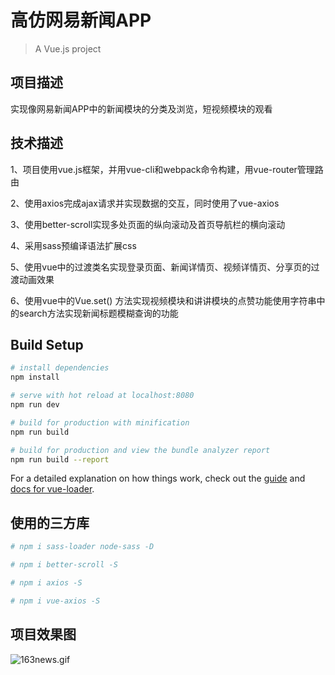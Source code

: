 # 高仿网易新闻APP

> A Vue.js project

## 项目描述

实现像网易新闻APP中的新闻模块的分类及浏览，短视频模块的观看

## 技术描述

1、项目使用vue.js框架，并用vue-cli和webpack命令构建，用vue-router管理路由

2、使用axios完成ajax请求并实现数据的交互，同时使用了vue-axios

3、使用better-scroll实现多处页面的纵向滚动及首页导航栏的横向滚动

4、采用sass预编译语法扩展css

5、使用vue中的过渡类名实现登录页面、新闻详情页、视频详情页、分享页的过渡动画效果

6、使用vue中的Vue.set() 方法实现视频模块和讲讲模块的点赞功能使用字符串中的search方法实现新闻标题模糊查询的功能

## Build Setup

``` bash
# install dependencies
npm install

# serve with hot reload at localhost:8080
npm run dev

# build for production with minification
npm run build

# build for production and view the bundle analyzer report
npm run build --report
```

For a detailed explanation on how things work, check out the [guide](http://vuejs-templates.github.io/webpack/) and [docs for vue-loader](http://vuejs.github.io/vue-loader).

## 使用的三方库

``` bash
# npm i sass-loader node-sass -D

# npm i better-scroll -S

# npm i axios -S

# npm i vue-axios -S
```

## 项目效果图

![163news.gif](./static/img/163news.gif)